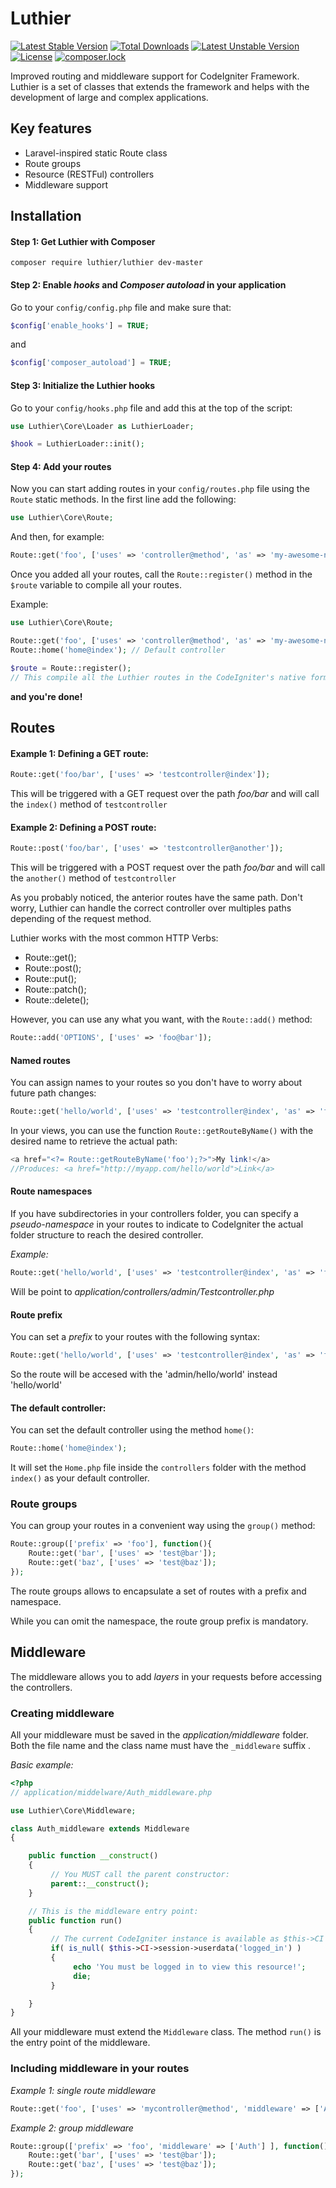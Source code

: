 # Luthier

[![Latest Stable Version](https://poser.pugx.org/luthier/luthier/v/stable)](https://packagist.org/packages/luthier/luthier)
[![Total Downloads](https://poser.pugx.org/luthier/luthier/downloads)](https://packagist.org/packages/luthier/luthier)
[![Latest Unstable Version](https://poser.pugx.org/luthier/luthier/v/unstable)](https://packagist.org/packages/luthier/luthier)
[![License](https://poser.pugx.org/luthier/luthier/license)](https://packagist.org/packages/luthier/luthier)
[![composer.lock](https://poser.pugx.org/luthier/luthier/composerlock)](https://packagist.org/packages/luthier/luthier)

Improved routing and middleware support for CodeIgniter Framework. Luthier is a set of classes that extends the framework and helps with the development of large and complex applications.

## Key features

* Laravel-inspired static Route class
* Route groups
* Resource (RESTFul) controllers
* Middleware support

## Installation

#### Step 1: Get Luthier with Composer

```
composer require luthier/luthier dev-master
```



#### Step 2: Enable *hooks* and *Composer autoload* in your application

Go to your `config/config.php` file and make sure that:  
  
```php
$config['enable_hooks'] = TRUE;
```
  
and  
  
```php
$config['composer_autoload'] = TRUE;
```  
  
#### Step 3: Initialize the Luthier hooks
  
Go to your `config/hooks.php` file and add this at the top of the script:  
  
```php
use Luthier\Core\Loader as LuthierLoader;

$hook = LuthierLoader::init();
```

#### Step 4: Add your routes
  
Now you can start adding routes in your `config/routes.php` file using the `Route` static methods. In the first line add the following:
  
```php
use Luthier\Core\Route;
```

And then, for example:

```php
Route::get('foo', ['uses' => 'controller@method', 'as' => 'my-awesome-named-route']);
```
  
Once you added all your routes, call the `Route::register()` method in the `$route` variable to compile all your routes.

Example:

```php
use Luthier\Core\Route;

Route::get('foo', ['uses' => 'controller@method', 'as' => 'my-awesome-named-route']);
Route::home('home@index'); // Default controller

$route = Route::register(); 
// This compile all the Luthier routes in the CodeIgniter's native format

```


**and you're done!**


## Routes


#### Example 1: Defining a GET route:

```php
Route::get('foo/bar', ['uses' => 'testcontroller@index']);
```
This will be triggered with a GET request over the path *foo/bar* and will call the `index()` method of `testcontroller`

#### Example 2: Defining a POST route:

```php
Route::post('foo/bar', ['uses' => 'testcontroller@another']);
```

This will be triggered with a POST request over the path *foo/bar* and will call the `another()` method of `testcontroller`

As you probably noticed, the anterior routes have the same path. Don't worry, Luthier can handle the correct controller over multiples paths depending of the request method.
  
Luthier works with the most common HTTP Verbs:
  
* Route::get();
* Route::post();
* Route::put();
* Route::patch();
* Route::delete();

However, you can use any what you want, with the `Route::add()` method:

```php
Route::add('OPTIONS', ['uses' => 'foo@bar']);
```
  

#### Named routes

You can assign names to your routes so you don't have to worry about future path changes:

```php
Route::get('hello/world', ['uses' => 'testcontroller@index', 'as' => 'foo']);
```

In your views, you can use the function `Route::getRouteByName()` with the desired name to retrieve the actual path:

```php
<a href="<?= Route::getRouteByName('foo');?>">My link!</a>
//Produces: <a href="http://myapp.com/hello/world">Link</a>
```

#### Route namespaces

If you have subdirectories in your controllers folder, you can specify a *pseudo-namespace* in your routes to indicate to CodeIgniter the actual folder structure to reach the desired controller.

*Example:*

```php
Route::get('hello/world', ['uses' => 'testcontroller@index', 'as' => 'foo', 'namespace' => 'admin']);
```

Will be point to *application/controllers/admin/Testcontroller.php*

#### Route prefix

You can set a *prefix* to your routes with the following syntax:

```php
Route::get('hello/world', ['uses' => 'testcontroller@index', 'as' => 'foo', 'prefix' => 'admin']);
```

So the route will be accesed with the 'admin/hello/world' instead 'hello/world'

#### The default controller:

You can set the default controller using the method `home()`:

```php
Route::home('home@index');
```

It will set the ```Home.php``` file inside the `controllers` folder with the method `index()` as your default controller.

### Route groups

You can group your routes in a convenient way using the `group()` method:

```php
Route::group(['prefix' => 'foo'], function(){
    Route::get('bar', ['uses' => 'test@bar']);
    Route::get('baz', ['uses' => 'test@baz']);
});
```

The route groups allows to encapsulate a set of routes with a prefix and namespace.

While you can omit the namespace, the route group prefix is mandatory.

## Middleware

The middleware allows you to add *layers* in your requests before accessing the controllers.

### Creating middleware

All your middleware must be saved in the *application/middleware* folder. Both the file name and the class name must have the `_middleware` suffix .

*Basic example:*

```php
<?php
// application/middelware/Auth_middleware.php

use Luthier\Core\Middleware;

class Auth_middleware extends Middleware
{

    public function __construct()
    {
    	 // You MUST call the parent constructor:
         parent::__construct();
    }

	// This is the middleware entry point:
    public function run()
    {
         // The current CodeIgniter instance is available as $this->CI
         if( is_null( $this->CI->session->userdata('logged_in') )
         {
              echo 'You must be logged in to view this resource!';
              die;
         }

    }
}
```
All your middleware must extend the `Middleware` class. The method `run()` is the entry point of the middleware.

### Including middleware in your routes

*Example 1: single route middleware*

```php
Route::get('foo', ['uses' => 'mycontroller@method', 'middleware' => ['Auth']]);
```

*Example 2: group middleware*

```php
Route::group(['prefix' => 'foo', 'middleware' => ['Auth'] ], function(){
    Route::get('bar', ['uses' => 'test@bar']);
    Route::get('baz', ['uses' => 'test@baz']);
});
```
